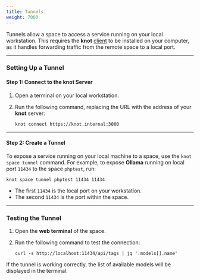 ```yaml
---
title: Tunnels
weight: 7000
---
```


Tunnels allow a space to access a service running on your local workstation. This requires the **knot** [client](/docs/quick-start/client/) to be installed on your computer, as it handles forwarding traffic from the remote space to a local port.

---

### Setting Up a Tunnel

#### Step 1: Connect to the **knot** Server

1. Open a terminal on your local workstation.
2. Run the following command, replacing the URL with the address of your **knot** server:

   ```shell
   knot connect https://knot.internal:3000
   ```

---

#### Step 2: Create a Tunnel

To expose a service running on your local machine to a space, use the `knot space tunnel` command. For example, to expose **Ollama** running on local port `11434` to the space `phptest`, run:

```shell
knot space tunnel phptest 11434 11434
```

- The first `11434` is the local port on your workstation.
- The second `11434` is the port within the space.

---

### Testing the Tunnel

1. Open the **web terminal** of the space.
2. Run the following command to test the connection:

   ```shell
   curl -s http://localhost:11434/api/tags | jq '.models[].name'
   ```

If the tunnel is working correctly, the list of available models will be displayed in the terminal.
